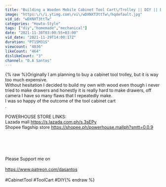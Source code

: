 ```yaml
---
title: "Building a Wooden Mobile Cabinet Tool Cart\/Trolley || DIY || DA SANTOS ||"
image: "https:\/\/i.ytimg.com\/vi\/wDXNXT3ttTw\/hqdefault.jpg"
vid_id: "wDXNXT3ttTw"
categories: "Howto-Style"
tags: ["diy","homemade","mechanical"]
date: "2021-11-30T03:00:55+03:00"
vid_date: "2021-11-29T14:00:17Z"
duration: "PT15M31S"
viewcount: "4036"
likeCount: "464"
dislikeCount: "3"
channel: "D.A Santos"
---
```

{% raw %}Originally I am planning to buy a cabinet tool trolley, but it is way too much expensive.<br />Without hesitation I decided to build my own with wood even though i never tried to make drawers and honestly it is really hard to make drawers, off camera I have so many flaws that I repeatedly make.<br />I was so happy of the outcome of the tool cabinet cart<br />.<br /><br />POWERHOUSE STORE LINKS:<br />Lazada mall <a rel="nofollow" target="blank" href="https://s.lazada.com.ph/s.3sEPy">https://s.lazada.com.ph/s.3sEPy</a><br />Shopee flagship store <a rel="nofollow" target="blank" href="https://shopee.ph/powerhouse.mallph?smtt=0.0.9">https://shopee.ph/powerhouse.mallph?smtt=0.0.9</a><br /><br /><br /><br /><br /><br />Please Support me on<br /><br /><a rel="nofollow" target="blank" href="https://www.patreon.com/dasantos">https://www.patreon.com/dasantos</a><br /><br />#CabinetTool #ToolCart #DIY{% endraw %}
